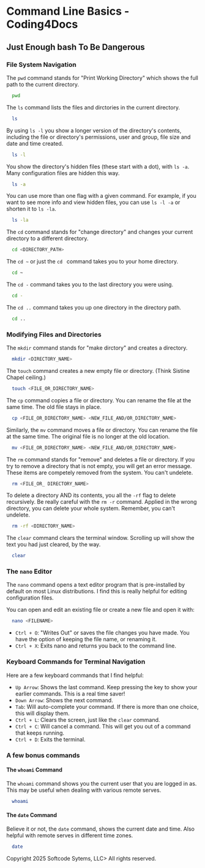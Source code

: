 # Command Line Basics - Coding4Docs

## Just Enough bash To Be Dangerous


### File System Navigation
The `pwd` command stands for "Print Working Directory" which shows the full path to the current directory.

```bash
  pwd
```

The `ls` command lists the files and dirctories in the current directory.

```bash
  ls
```
By using `ls -l` you show a longer version of the directory's contents, including the file or directory's permissions, user and group, file size and date and time created.

```bash
  ls -l
```
You show the directory's hidden files (these start with a dot), with `ls -a`. Many configuration files are hidden this way.

```bash
  ls -a
```

You can use more than one flag with a given command. For example, if you want to see more info and view hidden files, you can use `ls -l -a` or shorten it to `ls -la`.

```bash
  ls -la
```

The `cd` command stands for "change directory" and changes your current directory to a different directory.

```bash
  cd <DIRECTORY_PATH>
```
The `cd ~` or just the `cd ` command takes you to your home directory.

```bash
  cd ~
```
The `cd -`  command takes you to the last directory you were using.

```bash
  cd -
```
The `cd ..`  command takes you up one directory in the directory path.

```bash
  cd ..
```

### Modifying Files and Directories

The `mkdir` command stands for "make dirctory" and creates a directory.

```bash
  mkdir <DIRECTORY_NAME>
```
The `touch` command creates a new empty file or directory. (Think Sistine Chapel ceiling.)

```bash
  touch <FILE_OR_DIRECTORY_NAME>
```
The `cp` command copies a file or directory. You can rename the file at the same time. The old file stays in place.

```bash
  cp <FILE_OR_DIRECTORY_NAME> <NEW_FILE_AND/OR_DIRECTORY_NAME> 
```
Similarly, the `mv` command moves a file or directory. You can rename the file at the same time. The original file is no longer at the old location.

```bash
  mv <FILE_OR_DIRECTORY_NAME> <NEW_FILE_AND/OR_DIRECTORY_NAME> 
```

The `rm` command stands for "remove" and deletes a file or directory. If you try to remove a directory that is not empty, you will get an error message. These items are competely removed from the system. You can't undelete.

```bash
  rm <FILE_OR_ DIRECTORY_NAME>
```
To delete a directory AND its contents, you all the `-rf` flag to delete recursively. Be really careful with the `rm -r` command. Applied in the wrong directory, you can delete your whole system. Remember, you can't undelete.

```bash
  rm -rf <DIRECTORY_NAME>
```

The `clear` command clears the terminal window. Scrolling up will show the text you had just cleared, by the way.

```bash
  clear
```

### The `nano` Editor

The `nano` command opens a text editor program that is pre-installed by default on most Linux distributions. I find this is really helpful for editing configuration files.

You can open and edit an existing file or create a new file and open it with:

```bash
  nano <FILENAME>
```
- `Ctrl + O`: "Writes Out" or saves the file changes you have made. You have the option of keeping the file name, or renaming it.
- `Ctrl + X`: Exits nano and returns you back to the command line.
  

### Keyboard Commands for Terminal Navigation

Here are a few keyboard commands that I find helpful:

- `Up Arrow`: Shows the last command. Keep pressing the key to show your earlier commands. This is a real time saver!
- `Down Arrow`: Shows the next command.
- `Tab`: Will auto-complete your command. If there is more than one choice, this will display them.
- `Ctrl + L`: Clears the screen, just like the `clear` command.
- `Ctrl + C`: Will cancel a command. This will get you out of a command that keeps running.
- `Ctrl + D`: Exits the terminal.

### A few bonus commands
#### The `whoami` Command

The `whoami` command shows you the current user that you are logged in as. This may be useful when dealing with various remote serves.

```bash
  whoami
```

#### The `date` Command

Believe it or not, the `date` command, shows the current date and time. Also helpful with remote serves in different time zones.

```bash
  date
```

Copyright 2025 Softcode Sytems, LLC> All rights reserved.
